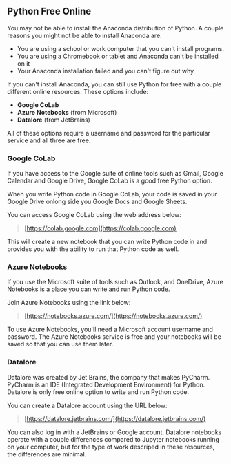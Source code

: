 ## Python Free Online

You may not be able to install the Anaconda distribution of Python. A couple reasons you might not be able to install Anaconda are:

 * You are using a school or work computer that you can't install programs.
 * You are using a Chromebook or tablet and Anaconda can't be installed on it
 * Your Anaconda installation failed and you can't figure out why

If you can't install Anaconda, you can still use Python for free with a couple different online resources. These options include:

 * **Google CoLab**
 * **Azure Notebooks** (from Microsoft)
 * **Datalore** (from JetBrains)

All of these options require a username and password for the particular service and all three are free.

### Google CoLab

If you have access to the Google suite of online tools such as Gmail, Google Calendar and Google Drive, Google CoLab is a good free Python option. 

When you write Python code in Google CoLab, your code is saved in your Google Drive onlong side you Google Docs and Google Sheets.

You can access Google CoLab using the web address below:

 > [https://colab.google.com](https://colab.google.com)

This will create a new notebook that you can write Python code in and provides you with the ability to run that Python code as well. 

### Azure Notebooks

If you use the Microsoft suite of tools such as Outlook, and OneDrive, Azure Notebooks is a place you can write and run Python code. 

Join Azure Notebooks using the link below:

 > [https://notebooks.azure.com/](https://notebooks.azure.com/)

To use Azure Notebooks, you'll need a Microsoft account username and password. The Azure Notebooks service is free and your notebooks will be saved so that you can use them later.

### Datalore

Datalore was created by Jet Brains, the company that makes PyCharm. PyCharm is an IDE (Integrated Development Environment) for Python. Datalore is only free online option to write and run Python code.

You can create a Datalore account using the URL below:

 > [https://datalore.jetbrains.com/](https://datalore.jetbrains.com/)

You can also log in with a JetBrains or Google account. Datalore notebooks operate with a couple differences compared to Jupyter notebooks running on your computer, but for the type of work descriped in these resources, the differences are minimal.

